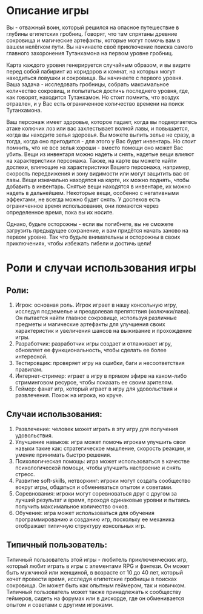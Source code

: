 # Описание игры
Вы - отважный воин, который решился на опасное путешествие в глубины египетских гробниц. Говорят, что там спрятаны древние сокровища и магические артефакты, которые могут помочь вам в вашем нелёгком пути. Вы начинаете своё приключение поиска самого главного захоронения Тутанхамона на первом уровне гробниц.

Карта каждого уровня генерируется случайным образом, и вы видите перед собой лабиринт из коридоров и комнат, на которых могут находиться ловушки и сокровища. Вы начинаете с первого уровня. Ваша задача - исследовать гробницы, собрать максимальное количество сокровищ, и попытаться достичь последнего уровня, где, как говорят, находится Тутанхамон. Но стоит помнить, что воздух отравлен, и у Вас есть ограниченное количество времени на поиск Тутанхамона.

Ваш персонаж имеет здоровье, которое падает, когда вы подвергаетесь атаке колючих лоз или вас захлестывает волной лавы, и повышается, когда вы находите зелья здоровья. Вы можете выпить зелье не сразу, а тогда, когда оно пригодится - для этого у Вас будет инвентарь. Но стоит помнить, что не все зелья хороши - вместо помощи оно может Вас убить. Вещи из инвентаря можно надеть и снять, надетые вещи влияют на характеристики персонажа. Также, на карте вы можете найти доспехи, влияющие на характеристики Вашего персонажа, например, скорость передвижения и зону видимости или могут защитить вас от лавы. Вещи изначально находятся на карте, их можно поднять, чтобы добавить в инвентарь. Снятые вещи находятся в инвентаре, их можно надеть в дальнейшем. Некоторые вещи, особенно с негативными эффектами, не всегда можно будет снять. У доспехов есть ограниченное время использования, они ломаются через определенное время, пока вы их носите.

Однако, будьте осторожны - если вы погибнете, вы не сможете загрузить предыдущее сохранение, и вам придётся начать заново на первом уровне. Так что будьте внимательны и осторожны в своих приключениях, чтобы избежать гибели и достичь цели!

# Роли и случаи использования игры

## Роли:
1. Игрок: основная роль. Игрок играет в нашу консольную игру, исследуя подземелье и преодолевая препятствия (колючки/лава). Он пытается найти главное сокровище, используя различные предметы и магические артефакты для улучшения своих характеристик и увеличения шансов на выживание и прохождение игры.
2. Разработчик: разработчик игры создает и отлаживает игру, обновляет ее функциональность, чтобы сделать ее более интересной.
3. Тестировщик: проверяет игру на ошибки, баги и несоответствия правилам.
4. Интернет-стример: играет в игру в прямом эфире на каком-либо стриминговом ресурсе, чтобы показать ее своим зрителям.
5. Геймер: фанат игр, который играет в игру для удовольствия и развлечения. Похож на игрока, но круче.

## Случаи использования:
1. Развлечение: человек может играть в эту игру для получения удовольствия.
2. Улучшение навыков: игра может помочь игрокам улучшить свои навыки такие как: стратегическое мышление, скорость реакции, и умение принимать быстро решения.
3. Психологическая помощь: игра может использоваться в качестве психологической помощи, чтобы улучшить настроение и снять стресс.
4. Развитие soft-skills, нетворкинг: игроки могут создать сообщество вокруг игры, общаться и обмениваться опытом и советами.
5. Соревнования: игроки могут соревноваться друг с другом за лучший результат и время, проходя одинаковые уровни и пытаясь получить максимальное количество очков.
6. Обучение: игра может использоваться для обучения программированию и созданию игр, поскольку ее механика отображает типичную структуру консольных игр.

## Типичный пользователь:
Типичный пользователь этой игры - любитель приключенческих игр, который любит играть в игры с элементами RPG и фэнтези. Он может быть мужчиной или женщиной, в возрасте от 10 до 40 лет, который хочет провести время, исследуя египетские гробницы в поисках сокровища. Он может быть как опытным геймером, так и новичком. Типичный пользователь может также принадлежать к сообществу геймеров, сидеть на форумах или в дискорде, где он обменивается опытом и советами с другими игроками.
